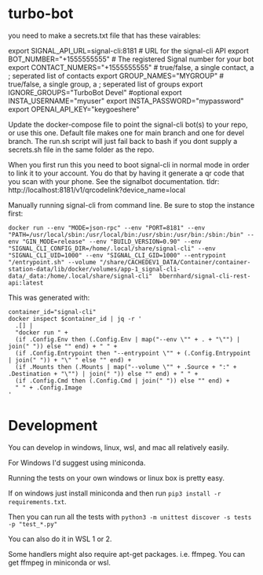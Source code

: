 # turbo-bot

you need to make a secrets.txt file that has these vairables:

export      SIGNAL_API_URL=signal-cli:8181 # URL for the signal-cli API
export      BOT_NUMBER="+1555555555" # The registered Signal number for your bot
export      CONTACT_NUMERS="+1555555555" # true/false, a single contact, a ; seperated list of contacts
export      GROUP_NAMES="MYGROUP" # true/false, a single group, a ; seperated list of groups
export      IGNORE_GROUPS="TurboBot Devel"	#optional
export      INSTA_USERNAME="myuser"
export      INSTA_PASSWORD="mypassword"
export      OPENAI_API_KEY="keygoeshere"
      
Update the docker-compose file to point the signal-cli bot(s) to your repo,
or use this one.  Default file makes one for main branch and one for devel
branch.  The run.sh script will just fail back to bash if you dont supply
a secrets.sh file in the same folder as the repo.

When you first run this you need to boot signal-cli in normal mode in order
to link it to your account.  You do that by having it generate a qr code
that you scan with your phone.  See the signalbot documentation.  tldr:
http://localhost:8181/v1/qrcodelink?device_name=local


Manually running signal-cli from command line.  Be sure to stop the instance
first:

```
docker run --env "MODE=json-rpc" --env "PORT=8181" --env "PATH=/usr/local/sbin:/usr/local/bin:/usr/sbin:/usr/bin:/sbin:/bin" --env "GIN_MODE=release" --env "BUILD_VERSION=0.90" --env "SIGNAL_CLI_CONFIG_DIR=/home/.local/share/signal-cli" --env "SIGNAL_CLI_UID=1000" --env "SIGNAL_CLI_GID=1000" --entrypoint "/entrypoint.sh" --volume "/share/CACHEDEV1_DATA/Container/container-station-data/lib/docker/volumes/app-1_signal-cli-data/_data:/home/.local/share/signal-cli"  bbernhard/signal-cli-rest-api:latest
```

This was generated with:

```
container_id="signal-cli"
docker inspect $container_id | jq -r '
  .[] | 
  "docker run " +
  (if .Config.Env then (.Config.Env | map("--env \"" + . + "\"") | join(" ")) else "" end) + " " +
  (if .Config.Entrypoint then "--entrypoint \"" + (.Config.Entrypoint | join(" ")) + "\" " else "" end) +
  (if .Mounts then (.Mounts | map("--volume \"" + .Source + ":" + .Destination + "\"") | join(" ")) else "" end) + " " +
  (if .Config.Cmd then (.Config.Cmd | join(" ")) else "" end) +
  " " + .Config.Image
'
```


# Development

You can develop in windows, linux, wsl, and mac all relatively easily.

For Windows I'd suggest using miniconda.

Running the tests on your own windows or linux box is pretty easy.

If on windows just install miniconda and then run `pip3 install -r requirements.txt`.

Then you can run all the tests with `python3 -m unittest discover -s tests -p "test_*.py"`

You can also do it in WSL 1 or 2.

Some handlers might also require apt-get packages.  i.e. ffmpeg.  You can get 
ffmpeg in miniconda or wsl.



